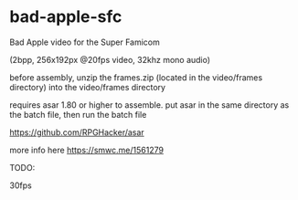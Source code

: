 # bad-apple-sfc
Bad Apple video for the Super Famicom

(2bpp, 256x192px @20fps video, 32khz mono audio)

before assembly, unzip the frames.zip (located in the video/frames directory) into the video/frames directory

requires asar 1.80 or higher to assemble. put asar in the same directory as the batch file, then run the batch file

https://github.com/RPGHacker/asar


more info here https://smwc.me/1561279


TODO:

30fps
